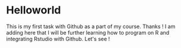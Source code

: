 # Helloworld
This is my first task with Github as a part of my course. Thanks !
I am adding here that I will be further learning how to program on R and integrating Rstudio with Github. Let's see !
